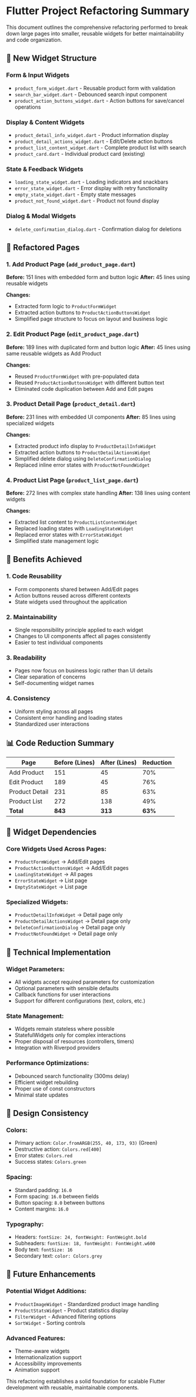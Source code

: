 # Flutter Project Refactoring Summary

This document outlines the comprehensive refactoring performed to break down large pages into smaller, reusable widgets for better maintainability and code organization.

## 📁 **New Widget Structure**

### **Form & Input Widgets**

- `product_form_widget.dart` - Reusable product form with validation
- `search_bar_widget.dart` - Debounced search input component
- `product_action_buttons_widget.dart` - Action buttons for save/cancel operations

### **Display & Content Widgets**

- `product_detail_info_widget.dart` - Product information display
- `product_detail_actions_widget.dart` - Edit/Delete action buttons
- `product_list_content_widget.dart` - Complete product list with search
- `product_card.dart` - Individual product card (existing)

### **State & Feedback Widgets**

- `loading_state_widget.dart` - Loading indicators and snackbars
- `error_state_widget.dart` - Error display with retry functionality
- `empty_state_widget.dart` - Empty state messages
- `product_not_found_widget.dart` - Product not found display

### **Dialog & Modal Widgets**

- `delete_confirmation_dialog.dart` - Confirmation dialog for deletions

## 🔄 **Refactored Pages**

### **1. Add Product Page (`add_product_page.dart`)**

**Before:** 151 lines with embedded form and button logic
**After:** 45 lines using reusable widgets

**Changes:**

- Extracted form logic to `ProductFormWidget`
- Extracted action buttons to `ProductActionButtonsWidget`
- Simplified page structure to focus on layout and business logic

### **2. Edit Product Page (`edit_product_page.dart`)**

**Before:** 189 lines with duplicated form and button logic
**After:** 45 lines using same reusable widgets as Add Product

**Changes:**

- Reused `ProductFormWidget` with pre-populated data
- Reused `ProductActionButtonsWidget` with different button text
- Eliminated code duplication between Add and Edit pages

### **3. Product Detail Page (`product_detail.dart`)**

**Before:** 231 lines with embedded UI components
**After:** 85 lines using specialized widgets

**Changes:**

- Extracted product info display to `ProductDetailInfoWidget`
- Extracted action buttons to `ProductDetailActionsWidget`
- Simplified delete dialog using `DeleteConfirmationDialog`
- Replaced inline error states with `ProductNotFoundWidget`

### **4. Product List Page (`product_list_page.dart`)**

**Before:** 272 lines with complex state handling
**After:** 138 lines using content widgets

**Changes:**

- Extracted list content to `ProductListContentWidget`
- Replaced loading states with `LoadingStateWidget`
- Replaced error states with `ErrorStateWidget`
- Simplified state management logic

## 🎯 **Benefits Achieved**

### **1. Code Reusability**

- Form components shared between Add/Edit pages
- Action buttons reused across different contexts
- State widgets used throughout the application

### **2. Maintainability**

- Single responsibility principle applied to each widget
- Changes to UI components affect all pages consistently
- Easier to test individual components

### **3. Readability**

- Pages now focus on business logic rather than UI details
- Clear separation of concerns
- Self-documenting widget names

### **4. Consistency**

- Uniform styling across all pages
- Consistent error handling and loading states
- Standardized user interactions

## 📊 **Code Reduction Summary**

| Page           | Before (Lines) | After (Lines) | Reduction |
| -------------- | -------------- | ------------- | --------- |
| Add Product    | 151            | 45            | 70%       |
| Edit Product   | 189            | 45            | 76%       |
| Product Detail | 231            | 85            | 63%       |
| Product List   | 272            | 138           | 49%       |
| **Total**      | **843**        | **313**       | **63%**   |

## 🧩 **Widget Dependencies**

### **Core Widgets Used Across Pages:**

- `ProductFormWidget` → Add/Edit pages
- `ProductActionButtonsWidget` → Add/Edit pages
- `LoadingStateWidget` → All pages
- `ErrorStateWidget` → List page
- `EmptyStateWidget` → List page

### **Specialized Widgets:**

- `ProductDetailInfoWidget` → Detail page only
- `ProductDetailActionsWidget` → Detail page only
- `DeleteConfirmationDialog` → Detail page only
- `ProductNotFoundWidget` → Detail page only

## 🔧 **Technical Implementation**

### **Widget Parameters:**

- All widgets accept required parameters for customization
- Optional parameters with sensible defaults
- Callback functions for user interactions
- Support for different configurations (text, colors, etc.)

### **State Management:**

- Widgets remain stateless where possible
- StatefulWidgets only for complex interactions
- Proper disposal of resources (controllers, timers)
- Integration with Riverpod providers

### **Performance Optimizations:**

- Debounced search functionality (300ms delay)
- Efficient widget rebuilding
- Proper use of const constructors
- Minimal state updates

## 🎨 **Design Consistency**

### **Colors:**

- Primary action: `Color.fromARGB(255, 40, 173, 93)` (Green)
- Destructive action: `Colors.red[400]`
- Error states: `Colors.red`
- Success states: `Colors.green`

### **Spacing:**

- Standard padding: `16.0`
- Form spacing: `16.0` between fields
- Button spacing: `8.0` between buttons
- Content margins: `16.0`

### **Typography:**

- Headers: `fontSize: 24, fontWeight: FontWeight.bold`
- Subheaders: `fontSize: 18, fontWeight: FontWeight.w600`
- Body text: `fontSize: 16`
- Secondary text: `color: Colors.grey`

## 🚀 **Future Enhancements**

### **Potential Widget Additions:**

- `ProductImageWidget` - Standardized product image handling
- `ProductStatsWidget` - Product statistics display
- `FilterWidget` - Advanced filtering options
- `SortWidget` - Sorting controls

### **Advanced Features:**

- Theme-aware widgets
- Internationalization support
- Accessibility improvements
- Animation support

This refactoring establishes a solid foundation for scalable Flutter development with reusable, maintainable components.
